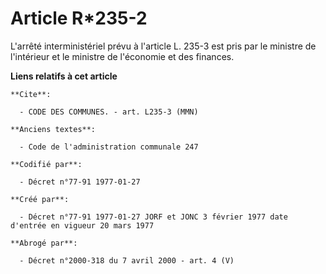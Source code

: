 # Article R*235-2

L'arrêté interministériel prévu à l'article L. 235-3 est pris par le ministre de l'intérieur et le ministre de l'économie et
des finances.

**Liens relatifs à cet article**

	**Cite**:

	  - CODE DES COMMUNES. - art. L235-3 (MMN)

	**Anciens textes**:

	  - Code de l'administration communale 247

	**Codifié par**:

	  - Décret n°77-91 1977-01-27

	**Créé par**:

	  - Décret n°77-91 1977-01-27 JORF et JONC 3 février 1977 date d'entrée en vigueur 20 mars 1977

	**Abrogé par**:

	  - Décret n°2000-318 du 7 avril 2000 - art. 4 (V)
